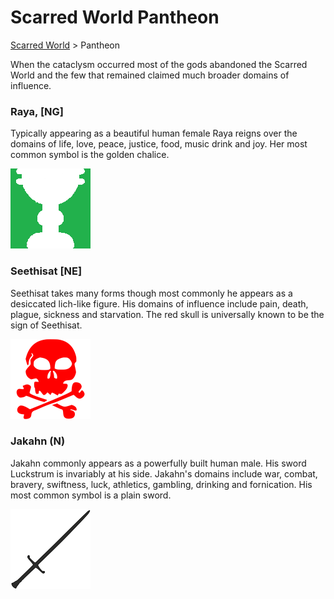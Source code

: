 # Scarred World Pantheon
[Scarred World](./scarred-world.md) > Pantheon

When the cataclysm occurred most of the gods abandoned the Scarred World and the few that remained claimed much broader domains of influence.

### Raya, [NG]

Typically appearing as a beautiful human female Raya reigns over the domains of life, love, peace, justice, food, music drink and joy. Her most common symbol is the golden chalice.

![](../images/chalice.png)

### Seethisat [NE]

Seethisat takes many forms though most commonly he appears as a desiccated lich-like figure. His domains of influence include pain, death, plague, sickness and starvation. The red skull is universally known to be the sign of Seethisat.

![](../images/red-skull.png)

### Jakahn (N)
Jakahn commonly appears as a powerfully built human male. His sword Luckstrum is invariably at his side. Jakahn's domains include war, combat, bravery, swiftness, luck, athletics, gambling, drinking and fornication. His most common symbol is a plain sword.

![](../images/sword.png)